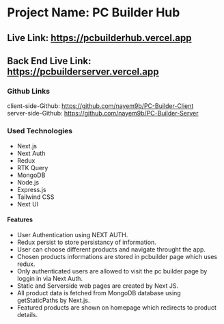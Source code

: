# Project Name: PC Builder Hub

## Live Link: https://pcbuilderhub.vercel.app

## Back End Live Link: https://pcbuilderserver.vercel.app

### Github Links

client-side-Github: https://github.com/nayem9b/PC-Builder-Client  
server-side-Github: https://github.com/nayem9b/PC-Builder-Server

### Used Technologies

- Next.js
- Next Auth
- Redux
- RTK Query
- MongoDB
- Node.js
- Express.js
- Tailwind CSS
- Next UI

#### Features

- User Authentication using NEXT AUTH.
- Redux persist to store persistancy of information.
- User can choose different products and navigate throught the app.
- Chosen products informations are stored in pcbuilder page which uses redux.
- Only authenticated users are allowed to visit the pc builder page by loggin in via Next Auth.
- Static and Serverside web pages are created by Next JS.
- All product data is fetched from MongoDB database using getStaticPaths by Next.js.
- Featured products are shown on homepage which redirects to product details.
